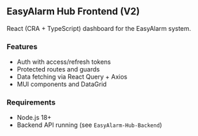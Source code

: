 ## EasyAlarm Hub Frontend (V2)

React (CRA + TypeScript) dashboard for the EasyAlarm system.

### Features
- Auth with access/refresh tokens
- Protected routes and guards
- Data fetching via React Query + Axios
- MUI components and DataGrid

### Requirements
- Node.js 18+
- Backend API running (see `EasyAlarm-Hub-Backend`)

